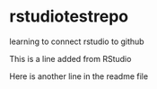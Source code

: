 # rstudiotestrepo
learning to connect rstudio to github

This is a line added from RStudio

Here is another line in the readme file